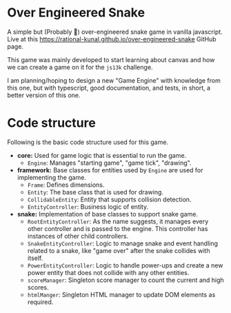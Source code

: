 # Over Engineered Snake

A simple but (Probably 🤷) over-engineered snake game in vanilla javascript.
Live at this https://rational-kunal.github.io/over-engineered-snake GitHub page.

This game was mainly developed to start learning about canvas and how we can create a game on it for the `js13k` challenge.

I am planning/hoping to design a new "Game Engine" with knowledge from this one, but with typescript, good documentation, and tests, in short, a better version of this one.

# Code structure

Following is the basic code structure used for this game.

- **core:**
  Used for game logic that is essential to run the game.
  - `Engine`: Manages "starting game", "game tick", "drawing".
- **framework:**
  Base classes for entities used by `Engine` are used for implementing the game.
  - `Frame`: Defines dimensions.
  - `Entity`: The base class that is used for drawing.
  - `CollidableEntity`: Entity that supports collision detection.
  - `EntityController`: Business logic of entity.
- **snake:**
  Implementation of base classes to support snake game.
  - `RootEntityController`: As the name suggests, it manages every other controller and is passed to the engine. This controller has instances of other child controllers.
  - `SnakeEntityController`: Logic to manage snake and event handling related to a snake, like "game over" after the snake collides with itself.
  - `PowerEntityController`: Logic to handle power-ups and create a new power entity that does not collide with any other entities.
  - `scoreManager`: Singleton score manager to count the current and high scores.
  - `htmlManger`: Singleton HTML manager to update DOM elements as required.
